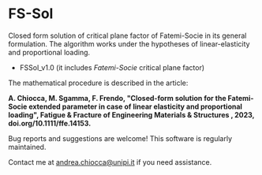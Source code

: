 # FS-Sol

Closed form solution of critical plane factor of Fatemi-Socie in its general formulation. The algorithm works under the hypotheses of linear-elasticity and proportional loading.

- FSSol_v1.0 (it includes *Fatemi-Socie* critical plane factor)

The mathematical procedure is described in the article:

**A. Chiocca, M. Sgamma, F. Frendo, "Closed-form solution for the Fatemi-Socie extended parameter in case of linear elasticity and proportional loading",  Fatigue & Fracture of Engineering Materials & Structures , 2023, doi.org/10.1111/ffe.14153.**

Bug reports and suggestions are welcome! 
This software is regularly maintained.

Contact me at andrea.chiocca@unipi.it if you need assistance.
